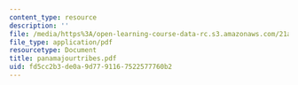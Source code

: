 ```yaml
---
content_type: resource
description: ''
file: /media/https%3A/open-learning-course-data-rc.s3.amazonaws.com/21a-441-the-conquest-of-america-spring-2004/fd5cc2b3de0a9d7791167522577760b2_panamajourtribes.pdf
file_type: application/pdf
resourcetype: Document
title: panamajourtribes.pdf
uid: fd5cc2b3-de0a-9d77-9116-7522577760b2
---
```

